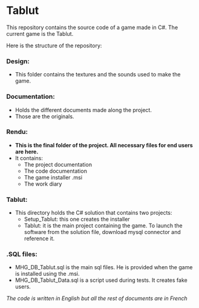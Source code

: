 # Tablut
This repository contains the source code of a game made in C#. The current game is the Tablut.

Here is the structure of the repository:

### Design:
- This folder contains the textures and the sounds used to make the game.

### Documentation:
- Holds the different documents made along the project.
- Those are the originals.

### Rendu:
- **This is the final folder of the project. All necessary files for end users are here.**
- It contains:
    - The project documentation
    - The code documentation
    - The game installer .msi
    - The work diary

### Tablut:
- This directory holds the C# solution that contains two projects:
    - Setup_Tablut: this one creates the installer
    - Tablut: it is the main project containing the game. To launch the software from the solution file, download mysql connector and   reference it.
    
### .SQL files:
- MHG_DB_Tablut.sql is the main sql files. He is provided when the game is installed using the .msi.
- MHG_DB_Tablut_Data.sql is a script used during tests. It creates fake users.

_The code is written in English but all the rest of documents are in French_
